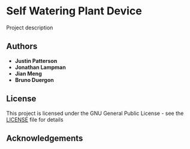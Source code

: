 # Self Watering Plant Device

Project description

## Authors

* **Justin Patterson**
* **Jonathan Lampman**
* **Jian Meng**
* **Bruno Duergon**

## License

This project is licensed under the GNU General Public License - see the [LICENSE](LICENSE) file for details

## Acknowledgements
